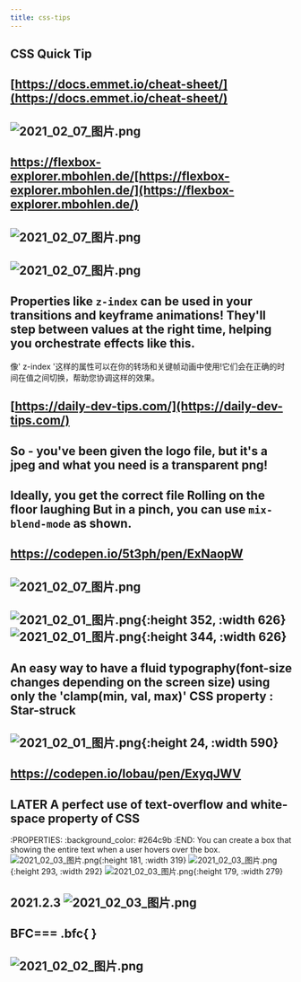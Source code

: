 ```yaml
---
title: css-tips
---
```


## CSS Quick Tip
## [https://docs.emmet.io/cheat-sheet/](https://docs.emmet.io/cheat-sheet/)
##
##
##
##
## ![2021_02_07_图片.png](https://cdn.logseq.com/%2F7aa8ab99-753a-4230-847b-43a1c3a3ef47f11e309e-f38e-4738-b24e-586325bc76dc2021_02_07_%E5%9B%BE%E7%89%87.png?Expires=4766306312&Signature=G4bBScma-v7t~m0xs4RaTjDmwlfYGzuWLM0rEBSHEfsRBypYWRCxqy5tNZzvTxxcuKChAfP3zY-3ZYb6Zmc4OId68bTgP~5UFEph4sK0M2F0XXe590vTtgpp6-6JqTms4LXcTI-uE9ChwyBKKfFFF2NOitxPgcyvvf3N4RGzpWJee7XXrLuZLQCuS-Zry3svHnyu4wy7eZpUj1lc~QU4ChHb5Vo0ya7CXD-lgjz8MazRfqDJm6oo9MQ204X44g4zGckiE298yzSBUe~O7-UvW0hMCPtb3njsG58WnqoQ4m7lp99TTBmOtiYqaGgYG~6Mnt9npQUUinmptdIfUr7nmA__&Key-Pair-Id=APKAJE5CCD6X7MP6PTEA)
## https://flexbox-explorer.mbohlen.de/[https://flexbox-explorer.mbohlen.de/](https://flexbox-explorer.mbohlen.de/)
## ![2021_02_07_图片.png](https://cdn.logseq.com/%2F7aa8ab99-753a-4230-847b-43a1c3a3ef47a316dc69-d157-4795-8e57-3f901f461f962021_02_07_%E5%9B%BE%E7%89%87.png?Expires=4766305792&Signature=HS0LolgC-SV-v0EabhknRVgYRBlIx-awoqXFZZZodkDYul5x58CgWGGUsg7WUTygiY7KEMemBxhV9WoaL9PAKKGIJv~Do9MaII4IXuvuLUOZjLVAEetcT73mhUeQV487YHKAm2uXRUSiV8izzDwTQ7eUC8QZ81WnRsNRhWuVXzVC49rwSmuiVUyCxTfKDIf53bR8EmuWLt7KXeB6KbmrDhUhwZVW5FapLDC3pFP61dqEfRdB4P6B5nEFJx-MgrGNi1au8HGauGfl62WRPKlj1UnUk4UfXusueIEaboTE4jJlCvmcOCZJT6IOBXWANkLbW8Q2EkWHh40MyoGtf1-zpw__&Key-Pair-Id=APKAJE5CCD6X7MP6PTEA)
##
##
##
## ![2021_02_07_图片.png](https://cdn.logseq.com/%2F7aa8ab99-753a-4230-847b-43a1c3a3ef4731732b65-26e0-43c1-91ca-7eec1092fde32021_02_07_%E5%9B%BE%E7%89%87.png?Expires=4766304284&Signature=gCpxrxcC5TbJMimXw5OavW17MQGyudCzR5-759bjz3NgpLLkzOyO1cMdMpQg9HwKFUgcR2ehJ7b~Kc26LAqo1FKN20tpjytNXqicthin4K27z8J77mihScytXfYiIxeXyyfktNZfVsnPiw15fYPFAbv2d6O14q4cZFTcV2Mu4PmuInFtOsZoFSscpoLEqSGJVaigGTBJKoR1XV3grg0EjN84k8DUC~GXH3nIZH44rz5tFePuxZUbBQ88x1lo07aRabJoQmwmQjmEAo6Z7JCbHgo008z~dyVwKNpbp~TQPS77FHBCpv1f5iyLShgWZWrX1I6Agf45tZaGobxQRTLHbw__&Key-Pair-Id=APKAJE5CCD6X7MP6PTEA)
## Properties like `z-index` can be used in your transitions and keyframe animations! They'll step between values at the right time, helping you orchestrate effects like this.

像' z-index '这样的属性可以在你的转场和关键帧动画中使用!它们会在正确的时间在值之间切换，帮助您协调这样的效果。
## [https://daily-dev-tips.com/](https://daily-dev-tips.com/)
## So - you've been given the logo file, but it's a jpeg and what you need is a transparent png!
## Ideally, you get the correct file Rolling on the floor laughing But in a pinch, you can use `mix-blend-mode` as shown.
## https://codepen.io/5t3ph/pen/ExNaopW
## ![2021_02_07_图片.png](https://cdn.logseq.com/%2F7aa8ab99-753a-4230-847b-43a1c3a3ef47a3323624-a7a4-470f-857a-38da491b34aa2021_02_07_%E5%9B%BE%E7%89%87.png?Expires=4766228120&Signature=csanns7C85b1QATG-2TYUiUVjg-1cPeVH4Wnf4bEzSeRCuDPi8Xmzf8N4mQzKoUacGK9sVR~ZcWVNIE-7vJqJZ5Y1OnUF9Mm6sJs8T8SrFjQNVkaxMcrbUmIrtVWbVBP-FfsSld~v2SdxnWGjDJMqDb4kNS0R3NlmURGIoFhxh9w2vfumsjQnXzdO7jTYjzq~9Oe-5epACmV8Zx9YaJPyqUCP~OneN5-AA-tlQ4GBcQsaCWBtsxHvV13RV7AyOM8SHR4BGZlf0Ii655JrOHaSRDHeHqDWTMAiJBK-AjT1mxiPr2-V-PqeEkivJv2U04QGX3v3jBcdvNuEwk2F06BtA__&Key-Pair-Id=APKAJE5CCD6X7MP6PTEA)
##
##
## ![2021_02_01_图片.png](https://cdn.logseq.com/%2F7aa8ab99-753a-4230-847b-43a1c3a3ef4705bb5fd4-4e7a-466e-ad45-1c2e9add86f02021_02_01_%E5%9B%BE%E7%89%87.png?Expires=4765787082&Signature=B3MmJuXB8XID66~qBk8aZNCcOX8DSiU1-J089dHvIxI7QVTBD5tRDMAC0HYebXU7pvmG1maRBPQepPwuRdkER-~RaRDuncVM0BVvnbh9J7-Fb3JWgOLFCnKaCGTO2gp02NjzKxINAM1ofWzamg-RwKVkZSUFVO2jtioaDV1GDHSuCBI8yohShinF8n8qLJKRxwDWUkPg7ZqDlN2ixluoMqvC276gp4WC-V4XjKeEU2P1rGMsUVEdwWCI-mtzDQIhroGC6J9IfhblmIJnmwlNR0Y5fg1-KBALS5-FTYLQIpK4L3Tntx0j~K-zvWqi~I7voQ4aZToiypsga5zvsYFogg__&Key-Pair-Id=APKAJE5CCD6X7MP6PTEA){:height 352, :width 626} ![2021_02_01_图片.png](https://cdn.logseq.com/%2F7aa8ab99-753a-4230-847b-43a1c3a3ef4740b84626-06be-4415-979b-1473a22b9e072021_02_01_%E5%9B%BE%E7%89%87.png?Expires=4765787093&Signature=TNcvu~DwTqyQ20RmyG8cLTo4ltSJrlDTfSkM0d5MLRXAGa2CxsZ9f-L1vNuOFh2G3DH0J6yLKItS9dMauKOIzJjqg5R3NSDQ6GfF3tOo1GF9uobv3kWJBc7t7DpPSJtDelOtxyy7G0IzCkpq8XdAH42qqSawGWWdjhuuPyRR0dfhQfOs2nMLLkNbixg-hibEwtJ6CoKlw9Ni9-qqvS4AgHVJQHSRxDpxpRLusUwB-Az08UfQNF1zaukOa-ZNtPFRxjP0hEOqX-8~Qgy~s-2jpNLBTxUOfDzZPR18VwkTfaQ7dtqBnf1NW7~yRx38~kvmdj5lIClEIoOVMEEX2MWXvA__&Key-Pair-Id=APKAJE5CCD6X7MP6PTEA){:height 344, :width 626}
## An easy way to have a fluid typography(font-size changes depending on the screen size) using only the 'clamp(min, val, max)' CSS property : Star-struck
## ![2021_02_01_图片.png](https://cdn.logseq.com/%2F7aa8ab99-753a-4230-847b-43a1c3a3ef47ab629a24-e282-48ed-be10-740df759828d2021_02_01_%E5%9B%BE%E7%89%87.png?Expires=4765787536&Signature=DqEU-lz1t-G5mDptXESauUFF2zWAfq7YVI30nFovmOBUcvjx8A7MjUF6mW5f9PO4JnRXU68owokytjhvZVdGUJIAzldvFy2mudi1uVbW~6ahrzjEz2Pu95ZeI1T3h-1Ka8KJOavbEB-8TlIQrfD2uy2gfhSLN5QHnz1DT1QIzTYCBzvQCFgaxsl3u8t1y2Rw3FFiKsKYmtjxs1IDwWxmFfwncJmsh9~Ktg1Tv1KieSjypjADftm0KxmoEcZ5jlTxQRCq1yY-uUAF~s~tAfE4shpGjCC3bkB8zK07i2kQsX3vbWJxEmyOQXU21H4I2oDrk30cbrcJOqScm4tVSFB~Mg__&Key-Pair-Id=APKAJE5CCD6X7MP6PTEA){:height 24, :width 590}
##
## https://codepen.io/lobau/pen/ExyqJWV
## LATER A perfect use of text-overflow and white-space property of CSS
:PROPERTIES:
:background_color: #264c9b
:END:
You can create a box that showing the entire text when a user hovers over the box. ![2021_02_03_图片.png](https://cdn.logseq.com/%2F7aa8ab99-753a-4230-847b-43a1c3a3ef47c4bcb461-a20b-4b85-a8b6-7cb0951530c22021_02_03_%E5%9B%BE%E7%89%87.png?Expires=4765922314&Signature=WvT8pyerjrdDBVjaFbKCR7Ucgs8bn2CMBjlKf-1m57dc6AsO8wrk7Oj~YNsennTDdJIjpTq06K7THfUCRcE0YQOOJ6rtTHecG2DRb2SkYlHTOBzAMyPKemVzhCOB4dGDBkiwbqphlJnu5Y25JG~QiNypDvop3DUt0OophlhFn4Z~Fgmt7Y6gOWCUIOpuwlmqfCdiOQ6FzhtgOVrNgXA4YHz9CvkMsohlM4DGMuTbuDy~fwGbqZm1rKxIMVvY3rW5~BmnxdVvYUknzhoaICJviUolFTKCHo1m7A6reIxwUd1ZLKAYa6AOUhYEZGVl-U2kZjLnUlnDLQofDu5n4KGhNg__&Key-Pair-Id=APKAJE5CCD6X7MP6PTEA){:height 181, :width 319} ![2021_02_03_图片.png](https://cdn.logseq.com/%2F7aa8ab99-753a-4230-847b-43a1c3a3ef474dd52807-4618-4daf-8a0d-5aa419fa8b392021_02_03_%E5%9B%BE%E7%89%87.png?Expires=4765922252&Signature=Y3bsqCXK4XVqk6fiOCmkeJEIWv~5H3AkkmXBFmDeHsXxnWGvjBp6gLOuKmVYhrdKMvKe-x8CwxUoXRO4GYlb~G1aCtG~4n98KC5C7uIJmLFsFawusEorKDpGp3iUHnAIcIbAXUKTpabRNk~iHbakLO7urOvY2XWfIZRt7zRrAO8Wdi~WPlaxqRwOEZMze0rPgsqwEVzUtaLmiZpNNdCzcXS-OMtnm9zaDCI5vn8RIHtxqd-PbFK0y~MpXsFa1pdvF2MRj~fWZ6R5yZCaI3a2Jt4QH-2m-TXsL1yCF5gETY~dw5s7J6ds9UC4Caup~Petvr8hFvKsaxwqvLXWeloDvg__&Key-Pair-Id=APKAJE5CCD6X7MP6PTEA){:height 293, :width 292} ![2021_02_03_图片.png](https://cdn.logseq.com/%2F7aa8ab99-753a-4230-847b-43a1c3a3ef476ef3d5d2-d40b-4f25-a6a0-a2f49ea755da2021_02_03_%E5%9B%BE%E7%89%87.png?Expires=4765922230&Signature=i50k620x0xN1kCSS8R0Y2AUZgmfEYs6rZ3F-QGNDm0I87ovhXRMJvjGsa7khtOv-I8gp9rmm5TloO51XDypbKfGMwInT~cMXgWdVc8QM7t92GS14AJcoe1XF3Xwf41q~4CEcTwNUyhfdHDanyIK8VA8CfblFjFx6fww09pR5n69TQWrDA7uHleRDqHzTicoyHoOAVIIr6G-VIMwHJdOgeO1WsdYJ-1uatXOs7-zeV4Qiydsm6CUoEtOYYbUp-9M1e1y-NbGyR8sWtK9vMTDkgLRjO19dJ7f-IFStPnYvlVSvqYKzsWkBW2W9fdiPVtlkQVLgOiZzgGd6wT6XDdWU7Q__&Key-Pair-Id=APKAJE5CCD6X7MP6PTEA){:height 179, :width 279}
##
## 2021.2.3 ![2021_02_03_图片.png](https://cdn.logseq.com/%2F7aa8ab99-753a-4230-847b-43a1c3a3ef4716ba1884-06f9-49ec-aaae-6d977c9c25a22021_02_03_%E5%9B%BE%E7%89%87.png?Expires=4765959179&Signature=mN9bdQpfxeM54zbnav4yAR5oQkekDnDbjLvMpzk3Ljah54e0ltHIStJioMbMI78CF-FKGNQ5wd1jgZ2tvhy8TkXyo4xwYbhy6sH94TUWJe4vyT5Xbek6sDHRSehfSwe1ZTYBW3clcqj9j~99c1cVL4qvrXcpgynaaFEidGb8u0jL-sDkQ96OZ6tFPPw95sKpvkhb7HoynBNo-Fx4q7PiSRrzyxCTJr4mgFmAB7g-cxzsLqorWCCPmkIhHdBYon6zD8xcwZ3qi5C16Vu0QngyTV98tjaCA9cnVXqGpDNExue5Y~Kmj0bXTyNshcVR9Zofku5Bdz64xGPjkrH8iko~Hg__&Key-Pair-Id=APKAJE5CCD6X7MP6PTEA)
##
##
##
## BFC=== .bfc{ }
## ![2021_02_02_图片.png](https://cdn.logseq.com/%2F7aa8ab99-753a-4230-847b-43a1c3a3ef4794b87c5b-8bba-407f-ae6b-252164de70a42021_02_02_%E5%9B%BE%E7%89%87.png?Expires=4765844960&Signature=VDRUgfyFQ-ab2~0RYHrDhuuuIAnEroyCRfO-etbQKBdixu35l-Cyj1ZatU-3sF22D~jNXJIX3oiZrPnLR-eXQ0PreefhvJUFI1m7zQY3MBMv7S-tmWQsoNG-qCcNNx4XHe3kwtdCEdXuCabOvopnyHxWRIzWRrPMA-Dt-LEDD7P3anpJsgbcYcaa91-A393~KJa~bya-5f9eRtSMwiQmY8BB0rz~QGpeKtq7yqBzNqQI9evgpNnh6UkjF9j~x7RU1c~TEbqxP9OXfLSvOgShOncHq6rFFHLcUYqewQDNMrHOhUJqr1GHdGYeiB6hlFRo9u~HllUnJKht8jPKvTTEog__&Key-Pair-Id=APKAJE5CCD6X7MP6PTEA)
##
##
##
##
##
